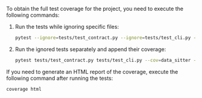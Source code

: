 To obtain the full test coverage for the project, you need to execute the following commands:

1. Run the tests while ignoring specific files:
    ```bash
    pytest --ignore=tests/test_contract.py --ignore=tests/test_cli.py --cov=data_sitter
    ```

2. Run the ignored tests separately and append their coverage:
    ```bash
    pytest tests/test_contract.py tests/test_cli.py --cov=data_sitter --cov-append
    ```

If you need to generate an HTML report of the coverage, execute the following command after running the tests:

```bash
coverage html
```
